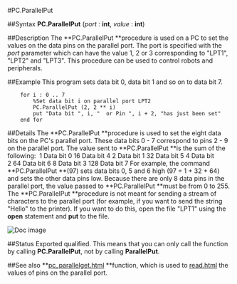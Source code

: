 
#PC.ParallelPut

##Syntax
**PC.ParallelPut** (*port* : **int**, *value* : **int**)



##Description
The **PC.ParallelPut **procedure is used on a PC to set the values on the data pins on the parallel port. The port is specified with the *port* parameter which can have the value 1, 2 or 3 corresponding to "LPT1", "LPT2" and "LPT3". This procedure can be used to control robots and peripherals.



##Example
This program sets data bit 0, data bit 1 and so on to data bit 7.


        for i : 0 .. 7
            %Set data bit i on parallel port LPT2
            PC.ParallelPut (2, 2 ** i)  
            put "Data bit ", i, "  or Pin ", i + 2, "has just been set"
        end for
##Details
The **PC.ParallelPut **procedure is used to set the eight data bits on the PC's parallel port. These data bits 0 - 7 correspond to pins 2 - 9 on the parallel port.
The value sent to **PC.ParallelPut **is the sum of the following:
 1 Data bit 0 16 Data bit 4 2 Data bit 1 32 Data bit 5 4 Data bit 2 64 Data bit 6 8 Data bit 3 128 Data bit 7
For example, the command **PC.ParallelPut **(97) sets data bits 0, 5 and 6 high (97 = 1 + 32 + 64) and sets the other data pins low. Because there are only 8 data pins in the parallel port, the value passed to **PC.ParallelPut **must be from 0 to 255.
The **PC.ParallelPut **procedure is not meant for sending a stream of characters to the parallel port (for example, if you want to send the string "Hello" to the printer). If you want to do this, open the file "LPT1" using the **open** statement and **put** to the file. 

![Doc image](pc_parallelput01.gif)


##Status
Exported qualified.
This means that you can only call the function by calling **PC.ParallelPut**, not by calling **ParallelPut**.



##See also
**[pc_parallelget.html](PC.ParallelGet) **function, which is used to [read.html](read) the values of pins on the parallel port.


